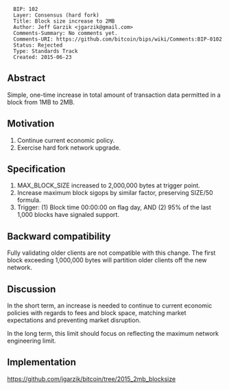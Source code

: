       BIP: 102
      Layer: Consensus (hard fork)
      Title: Block size increase to 2MB
      Author: Jeff Garzik <jgarzik@gmail.com>
      Comments-Summary: No comments yet.
      Comments-URI: https://github.com/bitcoin/bips/wiki/Comments:BIP-0102
      Status: Rejected
      Type: Standards Track
      Created: 2015-06-23

## Abstract

Simple, one-time increase in total amount of transaction data permitted
in a block from 1MB to 2MB.

## Motivation

1.  Continue current economic policy.
2.  Exercise hard fork network upgrade.

## Specification

1.  MAX\_BLOCK\_SIZE increased to 2,000,000 bytes at trigger point.
2.  Increase maximum block sigops by similar factor, preserving SIZE/50
    formula.
3.  Trigger: (1) Block time 00:00:00 on flag day, AND (2) 95% of the
    last 1,000 blocks have signaled support.

## Backward compatibility

Fully validating older clients are not compatible with this change. The
first block exceeding 1,000,000 bytes will partition older clients off
the new network.

## Discussion

In the short term, an increase is needed to continue to current economic
policies with regards to fees and block space, matching market
expectations and preventing market disruption.

In the long term, this limit should focus on reflecting the maximum
network engineering limit.

## Implementation

<https://github.com/jgarzik/bitcoin/tree/2015_2mb_blocksize>

